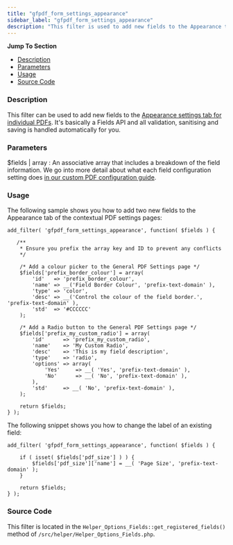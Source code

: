 ```yaml
---
title: "gfpdf_form_settings_appearance"
sidebar_label: "gfpdf_form_settings_appearance"
description: "This filter is used to add new fields to the Appearance tab of the contextual PDF form settings."
---
```


**Jump To Section**

* [Description](#description)
* [Parameters](#parameters)
* [Usage](#usage)
* [Source Code](#source-code)

### Description

This filter can be used to add new fields to the [Appearance settings tab for individual PDFs](user-setup-pdf.md#appearance-tab). It's basically a Fields API and all validation, sanitising and saving is handled automatically for you.

### Parameters

$fields | array
:    An associative array that includes a breakdown of the field information. We go into more detail about what each field configuration setting does [in our custom PDF configuration guide](developer-template-configuration-and-image.md#custom-fields).

### Usage

The following sample shows you how to add two new fields to the Appearance tab of the contextual PDF settings pages:

```
add_filter( 'gfpdf_form_settings_appearance', function( $fields ) {

   /**
    * Ensure you prefix the array key and ID to prevent any conflicts
    */

    /* Add a colour picker to the General PDF Settings page */
    $fields['prefix_border_colour'] = array(
        'id'   => 'prefix_border_colour',
        'name' => __('Field Border Colour', 'prefix-text-domain' ),
        'type' => 'color',
        'desc' => __('Control the colour of the field border.', 'prefix-text-domain' ),
        'std'  => '#CCCCCC'
    );

    /* Add a Radio button to the General PDF Settings page */
    $fields['prefix_my_custom_radio'] = array(
        'id'      => 'prefix_my_custom_radio',
        'name'    => 'My Custom Radio',
        'desc'    => 'This is my field description',
        'type'    => 'radio',
        'options' => array(
            'Yes'     => __( 'Yes', 'prefix-text-domain' ),
            'No'      => __( 'No', 'prefix-text-domain' ),
        ),
        'std'     => __( 'No', 'prefix-text-domain' ),
    );

	return $fields;
} );

```

The following snippet shows you how to change the label of an existing field:

```
add_filter( 'gfpdf_form_settings_appearance', function( $fields ) {

	if ( isset( $fields['pdf_size'] ) ) {
		$fields['pdf_size']['name'] = __( 'Page Size', 'prefix-text-domain' );
	}

	return $fields;
} );
```

### Source Code

This filter is located in the `Helper_Options_Fields::get_registered_fields()` method of `/src/helper/Helper_Options_Fields.php`.
